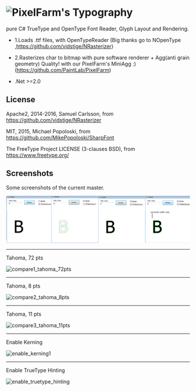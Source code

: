 ![PixelFarm's Typography](https://github.com/LayoutFarm/Typography/blob/master/screenshots/title.png)
===========

pure C# TrueType and OpenType Font Reader, Glyph Layout and Rendering.

 * 1.Loads .ttf files, with OpenTypeReader (Big thanks go to NOpenType ,https://github.com/vidstige/NRasterizer)
 
 * 2.Rasterizes char to bitmap with pure software renderer + Agg(anti grain geometry) Quality! with 
      our PixelFarm's MiniAgg :) (https://github.com/PaintLab/PixelFarm)
	  
 * .Net >=2.0 
 
License
-----------

Apache2, 2014-2016, Samuel Carlsson, from https://github.com/vidstige/NRasterizer

MIT, 2015, Michael Popoloski, from https://github.com/MikePopoloski/SharpFont

The FreeType Project LICENSE (3-clauses BSD), from https://www.freetype.org/

Screenshots
-----------
Some screenshots of the current master.

![Screenshot](screenshots/3.png "Screenshot 3") 

---
Tahoma, 72 pts

![compare1_tahoma_72pts](https://cloud.githubusercontent.com/assets/7447159/19414301/597e7b82-9372-11e6-81b8-5c8374a7400d.png)

---
Tahoma, 8 pts

![compare2_tahoma_8pts](https://cloud.githubusercontent.com/assets/7447159/19414345/de616836-9373-11e6-87ac-64076a8d9f1c.png)

---
Tahoma, 11 pts

![compare3_tahoma_11pts](https://cloud.githubusercontent.com/assets/7447159/19414753/bec50254-9381-11e6-8ebb-07b23d84eb90.png)

---
Enable Kerning

![enable_kerning1](https://cloud.githubusercontent.com/assets/7447159/19415089/7d3ae864-938e-11e6-94b1-4817b327832a.png)

---
Enable TrueType Hinting

![enable_truetype_hinting](https://cloud.githubusercontent.com/assets/7447159/21422705/7cdbe85c-c86b-11e6-8abf-04d7d015d6d9.png)